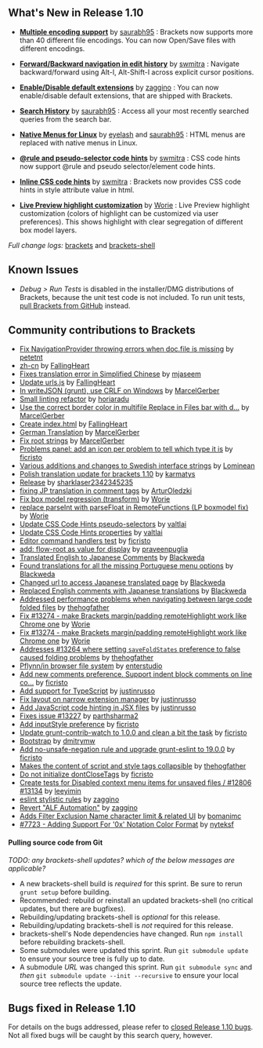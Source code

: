What's New in Release 1.10
-------------------------

*  **[Multiple encoding support](https://github.com/adobe/brackets/pull/13412)** by [saurabh95](https://github.com/saurabh95) :
Brackets now supports more than 40 different file encodings. You can now Open/Save files with different encodings.
 
*  **[Forward/Backward navigation in edit history](https://github.com/adobe/brackets/pull/13418)** by [swmitra](https://github.com/swmitra) :
Navigate backward/forward using Alt-I, Alt-Shift-I across explicit cursor positions.
 
*  **[Enable/Disable default extensions](https://github.com/adobe/brackets/pull/13136)** by [zaggino](https://github.com/zaggino) :
You can now enable/disable default extensions, that are shipped with Brackets.
 
*  **[Search History](https://github.com/adobe/brackets/pull/13237)** by [saurabh95](https://github.com/saurabh95) :
Access all your most recently searched queries from the search bar. 
 
*  **[Native Menus for Linux](https://github.com/adobe/brackets-shell/pull/602)** by [eyelash](https://github.com/eyelash) and [saurabh95](https://github.com/saurabh95) :
HTML menus are replaced with native menus in Linux.
 
*  **[@rule and pseudo-selector code hints](https://github.com/adobe/brackets/pull/13295)** by [swmitra](https://github.com/swmitra) :
CSS code hints now support @rule and pseudo selector/element code hints. 
 
*  **[Inline CSS code hints](https://github.com/adobe/brackets/pull/13270)** by [swmitra](https://github.com/swmitra) :
Brackets now provides CSS code hints in style attribute value in html.

*  **[Live Preview highlight customization](https://github.com/adobe/brackets/pull/12949)** by [Worie](https://github.com/Worie) :
Live Preview highlight customization (colors of highlight can be customized via user preferences). This shows highlight with clear segregation of different box model layers.


_Full change logs:_ [brackets](https://github.com/adobe/brackets/compare/release-1.9...release-1.10#commits_bucket) and [brackets-shell](https://github.com/adobe/brackets-shell/compare/release-1.9...release-1.10#commits_bucket)



Known Issues
------------
* _Debug > Run Tests_ is disabled in the installer/DMG distributions of Brackets, because the unit test code is not included. To run unit tests, [pull Brackets from GitHub](https://github.com/adobe/brackets/wiki/How-to-Hack-on-Brackets#wiki-getcode) instead.


Community contributions to Brackets
-----------------------------------

* [Fix NavigationProvider throwing errors when doc.file is missing](https://github.com/adobe/brackets/pull/13492) by [petetnt](https://github.com/petetnt)
* [zh-cn](https://github.com/adobe/brackets/pull/13473) by [FallingHeart](https://github.com/FallingHeart)
* [Fixes translation error in Simplified Chinese](https://github.com/adobe/brackets/pull/13463) by [mjaseem](https://github.com/mjaseem)
* [Update urls.js](https://github.com/adobe/brackets/pull/13459) by [FallingHeart](https://github.com/FallingHeart)
* [In writeJSON (grunt), use CRLF on Windows](https://github.com/adobe/brackets/pull/13458) by [MarcelGerber](https://github.com/MarcelGerber)
* [Small linting refactor](https://github.com/adobe/brackets/pull/13452) by [horiaradu](https://github.com/horiaradu)
* [Use the correct border color in multifile Replace in Files bar with d…](https://github.com/adobe/brackets/pull/13449) by [MarcelGerber](https://github.com/MarcelGerber)
* [Create index.html](https://github.com/adobe/brackets/pull/13446) by [FallingHeart](https://github.com/FallingHeart)
* [German Translation](https://github.com/adobe/brackets/pull/13436) by [MarcelGerber](https://github.com/MarcelGerber)
* [Fix root strings](https://github.com/adobe/brackets/pull/13435) by [MarcelGerber](https://github.com/MarcelGerber)
* [Problems panel: add an icon per problem to tell which type it is](https://github.com/adobe/brackets/pull/13430) by [ficristo](https://github.com/ficristo)
* [Various additions and changes to Swedish interface strings](https://github.com/adobe/brackets/pull/13404) by [Lominean](https://github.com/Lominean)
* [Polish translation update for brackets 1.10](https://github.com/adobe/brackets/pull/13398) by [karmatys](https://github.com/karmatys)
* [Release](https://github.com/adobe/brackets/pull/13373) by [sharklaser2342345235](https://github.com/sharklaser2342345235)
* [fixing JP translation in comment tags](https://github.com/adobe/brackets/pull/13363) by [ArturOledzki](https://github.com/ArturOledzki)
* [Fix box model regression (transform)](https://github.com/adobe/brackets/pull/13357) by [Worie](https://github.com/Worie)
* [replace parseInt with parseFloat in RemoteFunctions (LP boxmodel fix)](https://github.com/adobe/brackets/pull/13353) by [Worie](https://github.com/Worie)
* [Update CSS Code Hints pseudo-selectors](https://github.com/adobe/brackets/pull/13345) by [valtlai](https://github.com/valtlai)
* [Update CSS Code Hints properties](https://github.com/adobe/brackets/pull/13344) by [valtlai](https://github.com/valtlai)
* [Editor command handlers test](https://github.com/adobe/brackets/pull/13337) by [ficristo](https://github.com/ficristo)
* [add: flow-root as value for display](https://github.com/adobe/brackets/pull/13334) by [praveenpuglia](https://github.com/praveenpuglia)
* [Translated English to Japanese Comments](https://github.com/adobe/brackets/pull/13327) by [Blackweda](https://github.com/Blackweda)
* [Found translations for all the missing Portuguese menu options](https://github.com/adobe/brackets/pull/13323) by [Blackweda](https://github.com/Blackweda)
* [Changed url to access Japanese translated page](https://github.com/adobe/brackets/pull/13321) by [Blackweda](https://github.com/Blackweda)
* [Replaced English comments with Japanese translations](https://github.com/adobe/brackets/pull/13320) by [Blackweda](https://github.com/Blackweda)
* [Addressed performance problems when navigating between large code folded files](https://github.com/adobe/brackets/pull/13310) by [thehogfather](https://github.com/thehogfather)
* [Fix #13274 - make Brackets margin/padding remoteHighlight work like Chrome one](https://github.com/adobe/brackets/pull/13297) by [Worie](https://github.com/Worie)
* [Fix #13274 - make Brackets margin/padding remoteHighlight work like Chrome one](https://github.com/adobe/brackets/pull/13288) by [Worie](https://github.com/Worie)
* [Addresses #13264 where setting `saveFoldStates` preference to false caused folding problems](https://github.com/adobe/brackets/pull/13269) by [thehogfather](https://github.com/thehogfather)
* [Pflynn/in browser file system](https://github.com/adobe/brackets/pull/13265) by [enterstudio](https://github.com/enterstudio)
* [Add new comments preference. Support indent block comments on line co…](https://github.com/adobe/brackets/pull/13254) by [ficristo](https://github.com/ficristo)
* [Add support for TypeScript](https://github.com/adobe/brackets/pull/13250) by [justinrusso](https://github.com/justinrusso)
* [Fix layout on narrow extension manager](https://github.com/adobe/brackets/pull/13245) by [justinrusso](https://github.com/justinrusso)
* [Add JavaScript code hinting in JSX files](https://github.com/adobe/brackets/pull/13243) by [justinrusso](https://github.com/justinrusso)
* [Fixes issue #13227](https://github.com/adobe/brackets/pull/13235) by [parthsharma2](https://github.com/parthsharma2)
* [Add inputStyle preference](https://github.com/adobe/brackets/pull/13216) by [ficristo](https://github.com/ficristo)
* [Update grunt-contrib-watch to 1.0.0 and clean a bit the task](https://github.com/adobe/brackets/pull/13215) by [ficristo](https://github.com/ficristo)
* [Bootstrap](https://github.com/adobe/brackets/pull/13208) by [dmitrymw](https://github.com/dmitrymw)
* [Add no-unsafe-negation rule and upgrade grunt-eslint to 19.0.0](https://github.com/adobe/brackets/pull/13199) by [ficristo](https://github.com/ficristo)
* [Makes the content of script and style tags collapsible](https://github.com/adobe/brackets/pull/13198) by [thehogfather](https://github.com/thehogfather)
* [Do not initialize dontCloseTags](https://github.com/adobe/brackets/pull/13183) by [ficristo](https://github.com/ficristo)
* [Create tests for Disabled context menu items for unsaved files / #12806 #13134](https://github.com/adobe/brackets/pull/13178) by [leeyimin](https://github.com/leeyimin)
* [eslint stylistic rules](https://github.com/adobe/brackets/pull/13177) by [zaggino](https://github.com/zaggino)
* [Revert "ALF Automation"](https://github.com/adobe/brackets/pull/13168) by [zaggino](https://github.com/zaggino)
* [Adds Filter Exclusion Name character limit & related UI](https://github.com/adobe/brackets/pull/13155) by [bomanimc](https://github.com/bomanimc)
* [#7723 - Adding Support For '0x' Notation Color Format](https://github.com/adobe/brackets/pull/13154) by [nyteksf](https://github.com/nyteksf)


#### Pulling source code from Git
_TODO: any brackets-shell updates? which of the below messages are applicable?_

* A new brackets-shell build is _required_ for this sprint. Be sure to rerun `grunt setup` before building.
* Recommended: rebuild or reinstall an updated brackets-shell (no critical updates, but there are bugfixes).
* Rebuilding/updating brackets-shell is _optional_ for this release.
* Rebuilding/updating brackets-shell is _not_ required for this release.
* brackets-shell's Node dependencies have changed. Run `npm install` before rebuilding brackets-shell.
* Some submodules were updated this sprint. Run `git submodule update` to ensure your source tree is fully up to date.
* A submodule _URL_ was changed this sprint. Run `git submodule sync` and _then_ `git submodule update --init --recursive` to ensure your local source tree reflects the update.


Bugs fixed in Release 1.10
-------------------------
For details on the bugs addressed, please refer to [closed Release 1.10 bugs](https://github.com/adobe/brackets/issues?q=is%3Aclosed+milestone%3A%22Release+1.10%22). Not all fixed bugs will be caught by this search query, however.